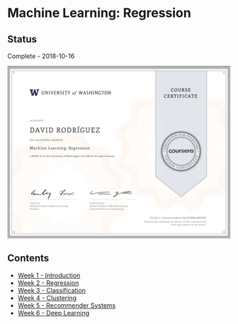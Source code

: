 # Machine Learning: Regression

## Status

Complete - 2018-10-16

<img src="./images/certificate.png" width="600px"></img>

## Contents

* [Week 1 - Introduction](./01%20-%20Introduction)
* [Week 2 - Regression](./02%20-%20Multiple%20regression/)
* [Week 3 - Classification](./03%20-%20Asses%20performance/)
* [Week 4 - Clustering](./04%20-%20Ridge%20regression/)
* [Week 5 - Recommender Systems](./05%20-%20Lasso%20regession/)
* [Week 6 - Deep Learning](./06%20-%20Kernel%20regression/)
